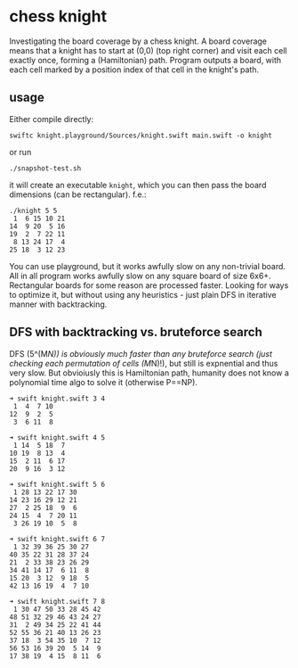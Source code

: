 # chess knight
Investigating the board coverage by a chess knight.  A board coverage means that a knight has to start at (0,0) (top right corner) and visit each cell exactly once, forming a (Hamiltonian) path.  Program outputs a board, with each cell marked by a position index of that cell in the knight's path.

## usage
Either compile directly:

```
swiftc knight.playground/Sources/knight.swift main.swift -o knight
```

or run 

```
./snapshot-test.sh
```

it will create an executable `knight`, which you can then pass the board dimensions (can be rectangular). f.e.:

```
./knight 5 5
 1  6 15 10 21
14  9 20  5 16
19  2  7 22 11
 8 13 24 17  4
25 18  3 12 23
```


You can use playground, but it works awfully slow on any non-trivial board.  
All in all program works awfully slow on any square board of size 6x6+.  
Rectangular boards for some reason are processed faster.  Looking for ways to optimize it, 
but without using any heuristics - just plain DFS in iterative manner with backtracking.  

## DFS with backtracking vs. bruteforce search
DFS (5^(M*N)) is obviously much faster than any bruteforce search (just checking each permutation of cells (M*N)!), but still is expnential and thus very slow.  But obvioiusly this is Hamiltonian path, humanity does not know a polynomial time algo to solve it (otherwise P==NP). 

```
➜ swift knight.swift 3 4
 1  4  7 10
12  9  2  5
 3  6 11  8
```

```
➜ swift knight.swift 4 5
 1 14  5 18  7
10 19  8 13  4
15  2 11  6 17
20  9 16  3 12
```

```
➜ swift knight.swift 5 6
 1 28 13 22 17 30
14 23 16 29 12 21
27  2 25 18  9  6
24 15  4  7 20 11
 3 26 19 10  5  8
```

```
➜ swift knight.swift 6 7
 1 32 39 36 25 30 27
40 35 22 31 28 37 24
21  2 33 38 23 26 29
34 41 14 17  6 11  8
15 20  3 12  9 18  5
42 13 16 19  4  7 10
```

```
➜ swift knight.swift 7 8
 1 30 47 50 33 28 45 42
48 51 32 29 46 43 24 27
31  2 49 34 25 22 41 44
52 55 36 21 40 13 26 23
37 18  3 54 35 10  7 12
56 53 16 39 20  5 14  9
17 38 19  4 15  8 11  6
```
